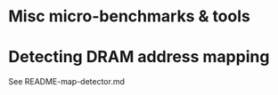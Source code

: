 Misc micro-benchmarks & tools
==========


Detecting DRAM address mapping
==============================

See README-map-detector.md	
